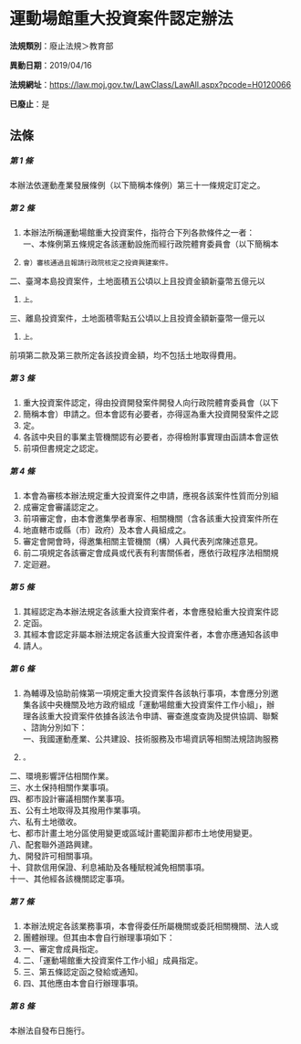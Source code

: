 # 運動場館重大投資案件認定辦法

**法規類別**：廢止法規＞教育部

**異動日期**：2019/04/16  

**法規網址**：https://law.moj.gov.tw/LawClass/LawAll.aspx?pcode=H0120066

**已廢止**：是



## 法條
##### 第 1 條
本辦法依運動產業發展條例（以下簡稱本條例）第三十一條規定訂定之。

##### 第 2 條
1. 本辦法所稱運動場館重大投資案件，指符合下列各款條件之一者：  
一、本條例第五條規定各該運動設施而經行政院體育委員會（以下簡稱本
1.     會）審核通過且報請行政院核定之投資興建案件。  
二、臺灣本島投資案件，土地面積五公頃以上且投資金額新臺幣五億元以
1.     上。  
三、離島投資案件，土地面積零點五公頃以上且投資金額新臺幣一億元以
1.     上。  
前項第二款及第三款所定各該投資金額，均不包括土地取得費用。

##### 第 3 條
1. 重大投資案件認定，得由投資開發案件開發人向行政院體育委員會（以下
1. 簡稱本會）申請之。但本會認有必要者，亦得逕為重大投資開發案件之認
1. 定。
1. 各該中央目的事業主管機關認有必要者，亦得檢附事實理由函請本會逕依
1. 前項但書規定之認定。

##### 第 4 條
1. 本會為審核本辦法規定重大投資案件之申請，應視各該案件性質而分別組
1. 成審定會審議認定之。
1. 前項審定會，由本會邀集學者專家、相關機關（含各該重大投資案件所在
1. 地直轄市或縣（市）政府）及本會人員組成之。
1. 審定會開會時，得邀集相關主管機關（構）人員代表列席陳述意見。
1. 前二項規定各該審定會成員或代表有利害關係者，應依行政程序法相關規
1. 定迴避。

##### 第 5 條
1. 其經認定為本辦法規定各該重大投資案件者，本會應發給重大投資案件認
1. 定函。
1. 其經本會認定非屬本辦法規定各該重大投資案件者，本會亦應通知各該申
1. 請人。

##### 第 6 條
1. 為輔導及協助前條第一項規定重大投資案件各該執行事項，本會應分別邀  
集各該中央機關及地方政府組成「運動場館重大投資案件工作小組」，辦  
理各該重大投資案件依據各該法令申請、審查進度查詢及提供協調、聯繫  
、諮詢分別如下：  
一、我國運動產業、公共建設、技術服務及市場資訊等相關法規諮詢服務
1.     。  
二、環境影響評估相關作業。  
三、水土保持相關作業事項。  
四、都市設計審議相關作業事項。  
五、公有土地取得及其撥用作業事項。  
六、私有土地徵收。  
七、都市計畫土地分區使用變更或區域計畫範圍非都市土地使用變更。  
八、配套聯外道路興建。  
九、開發許可相關事項。  
十、貸款信用保證、利息補助及各種賦稅減免相關事項。  
十一、其他經各該機關認定事項。

##### 第 7 條
1. 本辦法規定各該業務事項，本會得委任所屬機關或委託相關機關、法人或
1. 團體辦理。但其由本會自行辦理事項如下：
1. 一、審定會成員指定。
1. 二、「運動場館重大投資案件工作小組」成員指定。
1. 三、第五條認定函之發給或通知。
1. 四、其他應由本會自行辦理事項。

##### 第 8 條
本辦法自發布日施行。


